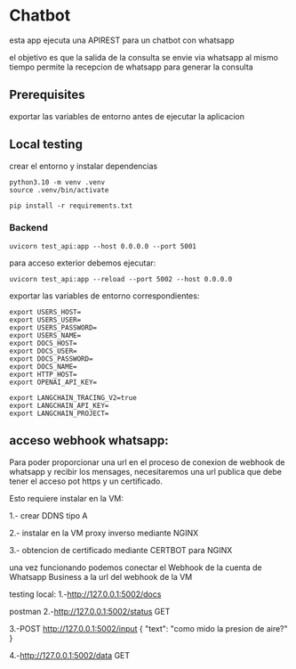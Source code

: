 # Chatbot

esta app ejecuta una APIREST para un chatbot con whatsapp

el objetivo es que la salida de la consulta se envie via whatsapp
al mismo tiempo permite la recepcion de whatsapp para generar la consulta


## Prerequisites

exportar las variables de entorno antes de ejecutar la aplicacion

## Local testing

crear el entorno y instalar dependencias
```
python3.10 -m venv .venv
source .venv/bin/activate

pip install -r requirements.txt
```

### Backend

```
uvicorn test_api:app --host 0.0.0.0 --port 5001
```

para acceso exterior debemos ejecutar: 

```
uvicorn test_api:app --reload --port 5002 --host 0.0.0.0
```


exportar las variables de entorno correspondientes:
```
export USERS_HOST=
export USERS_USER=
export USERS_PASSWORD=
export USERS_NAME=
export DOCS_HOST=
export DOCS_USER=
export DOCS_PASSWORD=
export DOCS_NAME=
export HTTP_HOST=
export OPENAI_API_KEY=

export LANGCHAIN_TRACING_V2=true
export LANGCHAIN_API_KEY=
export LANGCHAIN_PROJECT=
```



## acceso webhook whatsapp: 

Para poder proporcionar una url en el proceso de conexion de webhook de whatsapp y recibir los mensages, 
necesitaremos una url publica que debe tener el acceso pot https y un certificado.

Esto requiere instalar en la VM:

1.- crear DDNS tipo A

2.- instalar en la VM proxy inverso mediante NGINX

3.- obtencion de certificado mediante CERTBOT para NGINX


una vez funcionando podemos conectar el Webhook de la cuenta de Whatsapp Business a la url del webhook de la VM



testing local:
1.-http://127.0.0.1:5002/docs


postman 
2.-http://127.0.0.1:5002/status
GET

3.-POST http://127.0.0.1:5002/input
{
  "text": "como mido la presion de aire?"
}

4.-http://127.0.0.1:5002/data
GET

